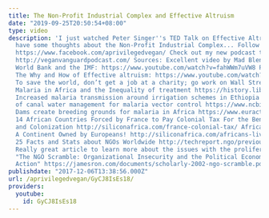 ```yaml
---
title: The Non-Profit Industrial Complex and Effective Altruism
date: "2019-09-25T20:50:54+08:00"
type: video
description: 'I just watched Peter Singer''s TED Talk on Effective Altruism and I
  have some thoughts about the Non-Profit Industrial Complex... Follow me on Facebook!
  https://www.facebook.com/aprivilegedvegan/ Check out my new podcast the Vegan Vanguard!
  http://veganvanguardpodcast.com/ Sources: Excellent video by Mad Blender on the
  World Bank and the IMF: https://www.youtube.com/watch?v=fahWWm7uVW8 Peter Singer:
  The Why and How of Effective altruism: https://www.youtube.com/watch?v=Diuv3XZQXyc
  To save the world, don’t get a job at a charity; go work on Wall Street http://effective-altruism.com/ea/4a/to_save_the_world_dont_get_a_job_at_a_charity_go/
  Malaria in Africa and the Inequality of treatment https://history.libraries.wsu.edu/spring2016/2016/01/19/hivaids-in-south-africa/
  Increased malaria transmission around irrigation schemes in Ethiopia and the potential
  of canal water management for malaria vector control https://www.ncbi.nlm.nih.gov/pmc/articles/PMC4182787/
  Dams create breeding grounds for malaria in Africa https://www.euractiv.com/section/development-policy/news/dams-create-breeding-grounds-for-malaria-in-africa/
  14 African Countries Forced by France to Pay Colonial Tax For the Benefits of Slavery
  and Colonization http://siliconafrica.com/france-colonial-tax/ Africans Live On
  A Continent Owned by Europeans! http://siliconafrica.com/africans-live-on-a-continent-onwed-by-europeans/
  25 Facts and Stats about NGOs Worldwide http://techreport.ngo/previous/2017/facts-and-stats-about-ngos-worldwide.html
  Really great article to learn more about the issues with the proliferation of NGOs:
  "The NGO Scramble: Organizational Insecurity and the Political Economy of Transnational
  Action" https://jamesron.com/documents/scholarly-2002-ngo-scramble.pdf'
publishdate: "2017-12-06T13:38:56.000Z"
url: /aprivilegedvegan/GyCJ8IsEs18/
providers:
  youtube:
    id: GyCJ8IsEs18
---
```

